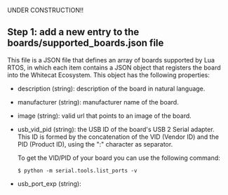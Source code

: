 UNDER CONSTRUCTION!!

## Step 1: add a new entry to the boards/supported_boards.json file

This file is a JSON file that defines an array of boards supported by Lua RTOS, in which each item contains a JSON object that registers the board into the Whitecat Ecosystem. This object has the following properties:

* description (string): description of the board in natural language.

* manufacturer (string): manufacturer name of the board.

* image (string): valid url that points to an image of the board.

* usb_vid_pid (string): the USB ID of the board's USB 2 Serial adapter. This ID is formed by the concatenation of the VID (Vendor ID) and the PID (Product ID), using the ":" character as separator.

  To get the VID/PID of your board you can use the following command:

  ```
  $ python -m serial.tools.list_ports -v
  ```

* usb_port_exp (string):

